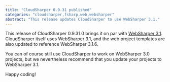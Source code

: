 ```yaml
---
title: "CloudSharper 0.9.31 published"
categories: "cloudsharper,fsharp,web,websharper"
abstract: "This release updates CloudSharper to use WebSharper 3.1."
---
```

This release of CloudSharper 0.9.31.0 brings it on par with [WebSharper 3.1](http://websharper.com/blog-entry/4372). CloudSharper itself uses WebSharper 3.1, and the web project templates are also updated to reference WebSharper 3.1.6.

You can of course still use CloudSharper to work on WebSharper 3.0 projects, but we nevertheless recommend that you update your projects to WebSharper 3.1.

Happy coding!